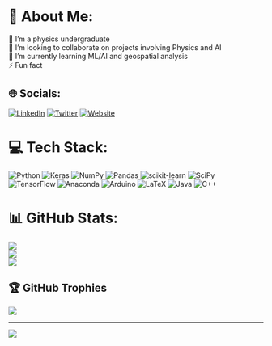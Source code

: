 # 💫 About Me:
🔭 I’m a physics undergraduate<br>👯 I’m looking to collaborate on projects involving Physics and AI<br>🌱 I’m currently learning ML/AI and geospatial analysis<br>⚡ Fun fact


## 🌐 Socials:
[![LinkedIn](https://img.shields.io/badge/LinkedIn-%230077B5.svg?logo=linkedin&logoColor=white)](https://linkedin.com/in/animesh-srivastava-4ab40a184) [![Twitter](https://img.shields.io/badge/Twitter-%231DA1F2.svg?logo=Twitter&logoColor=white)](https://twitter.com/Animesh_7_7) [![Website](https://img.shields.io/website??style=flat&url=https%3A%2F%2Fanimeshsrivastava.com%2F)](https://animeshsrivastava.com/) 

# 💻 Tech Stack:
![Python](https://img.shields.io/badge/python-3670A0?style=plastic&logo=python&logoColor=ffdd54) ![Keras](https://img.shields.io/badge/Keras-%23D00000.svg?style=plastic&logo=Keras&logoColor=white) ![NumPy](https://img.shields.io/badge/numpy-%23013243.svg?style=plastic&logo=numpy&logoColor=white) ![Pandas](https://img.shields.io/badge/pandas-%23150458.svg?style=plastic&logo=pandas&logoColor=white) ![scikit-learn](https://img.shields.io/badge/scikit--learn-%23F7931E.svg?style=plastic&logo=scikit-learn&logoColor=white) ![SciPy](https://img.shields.io/badge/SciPy-%230C55A5.svg?style=plastic&logo=scipy&logoColor=%white) ![TensorFlow](https://img.shields.io/badge/TensorFlow-%23FF6F00.svg?style=plastic&logo=TensorFlow&logoColor=white) ![Anaconda](https://img.shields.io/badge/Anaconda-%2344A833.svg?style=plastic&logo=anaconda&logoColor=white) ![Arduino](https://img.shields.io/badge/-Arduino-00979D?style=plastic&logo=Arduino&logoColor=white) ![LaTeX](https://img.shields.io/badge/latex-%23008080.svg?style=plastic&logo=latex&logoColor=white) ![Java](https://img.shields.io/badge/java-%23ED8B00.svg?style=plastic&logo=java&logoColor=white) ![C++](https://img.shields.io/badge/c++-%2300599C.svg?style=plastic&logo=c%2B%2B&logoColor=white)
# 📊 GitHub Stats:
![](https://github-readme-stats.vercel.app/api?username=animesh-77&theme=dark&hide_border=true&include_all_commits=true&count_private=true)<br/>
![](https://github-readme-streak-stats.herokuapp.com/?user=animesh-77&theme=dark&hide_border=true)<br/>
![](https://github-readme-stats.vercel.app/api/top-langs/?username=animesh-77&theme=dark&hide_border=true&include_all_commits=true&count_private=true&layout=compact)

## 🏆 GitHub Trophies
![](https://github-profile-trophy.vercel.app/?username=animesh-77&theme=radical&no-frame=false&no-bg=false&margin-w=4)

---
[![](https://visitcount.itsvg.in/api?id=animesh-77&icon=0&color=0)](https://visitcount.itsvg.in)

<!-- Proudly created with GPRM ( https://gprm.itsvg.in ) -->
